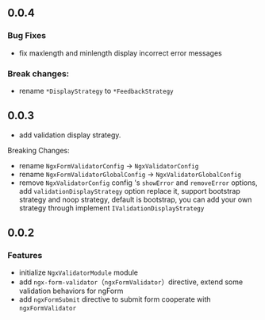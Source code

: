 ## 0.0.4
### Bug Fixes
- fix maxlength and minlength display incorrect error messages

### Break changes: 
- rename `*DisplayStrategy` to `*FeedbackStrategy`

## 0.0.3

- add validation display strategy.

Breaking Changes:
- rename `NgxFormValidatorConfig` -> `NgxValidatorConfig`
- rename `NgxFormValidatorGlobalConfig` -> `NgxValidatorGlobalConfig`
- remove `NgxValidatorConfig` config 's `showError` and `removeError` options, add `validationDisplayStrategy` option replace it, support bootstrap strategy and noop strategy, default is bootstrap, you can add your own strategy through implement `IValidationDisplayStrategy`

## 0.0.2
### Features
- initialize `NgxValidatorModule` module
- add `ngx-form-validator`（`ngxFormValidator`）directive, extend some validation behaviors for ngForm
- add `ngxFormSubmit` directive to submit form cooperate with `ngxFormValidator`
